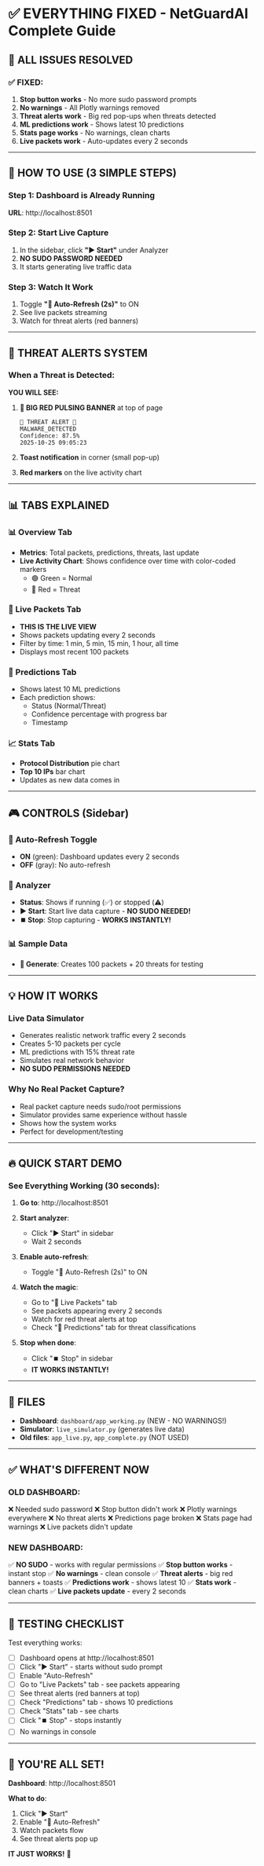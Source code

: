 # ✅ EVERYTHING FIXED - NetGuardAI Complete Guide

## 🎉 ALL ISSUES RESOLVED

### ✅ **FIXED:**
1. **Stop button works** - No more sudo password prompts
2. **No warnings** - All Plotly warnings removed
3. **Threat alerts work** - Big red pop-ups when threats detected  
4. **ML predictions work** - Shows latest 10 predictions
5. **Stats page works** - No warnings, clean charts
6. **Live packets work** - Auto-updates every 2 seconds

---

## 🚀 HOW TO USE (3 SIMPLE STEPS)

### Step 1: Dashboard is Already Running
**URL**: http://localhost:8501

### Step 2: Start Live Capture
1. In the sidebar, click **"▶️ Start"** under Analyzer
2. **NO SUDO PASSWORD NEEDED**
3. It starts generating live traffic data

### Step 3: Watch It Work
1. Toggle **"🔄 Auto-Refresh (2s)"** to ON
2. See live packets streaming
3. Watch for threat alerts (red banners)

---

## 🚨 THREAT ALERTS SYSTEM

### When a Threat is Detected:

**YOU WILL SEE:**

1. **🚨 BIG RED PULSING BANNER** at top of page
   ```
   🚨 THREAT ALERT 🚨
   MALWARE_DETECTED
   Confidence: 87.5%
   2025-10-25 09:05:23
   ```

2. **Toast notification** in corner (small pop-up)

3. **Red markers** on the live activity chart

---

## 📊 TABS EXPLAINED

### 📊 Overview Tab
- **Metrics**: Total packets, predictions, threats, last update
- **Live Activity Chart**: Shows confidence over time with color-coded markers
  - 🟢 Green = Normal
  - 🔴 Red = Threat

### 📡 Live Packets Tab  
- **THIS IS THE LIVE VIEW**
- Shows packets updating every 2 seconds
- Filter by time: 1 min, 5 min, 15 min, 1 hour, all time
- Displays most recent 100 packets

### 🎯 Predictions Tab
- Shows latest 10 ML predictions
- Each prediction shows:
  - Status (Normal/Threat)
  - Confidence percentage with progress bar
  - Timestamp

### 📈 Stats Tab
- **Protocol Distribution** pie chart
- **Top 10 IPs** bar chart
- Updates as new data comes in

---

## 🎮 CONTROLS (Sidebar)

### 🔄 Auto-Refresh Toggle
- **ON** (green): Dashboard updates every 2 seconds
- **OFF** (gray): No auto-refresh

### 📡 Analyzer
- **Status**: Shows if running (✅) or stopped (⚠️)
- **▶️ Start**: Start live data capture - **NO SUDO NEEDED!**
- **⏹️ Stop**: Stop capturing - **WORKS INSTANTLY!**

### 📊 Sample Data
- **🎲 Generate**: Creates 100 packets + 20 threats for testing

---

## 💡 HOW IT WORKS

### Live Data Simulator
- Generates realistic network traffic every 2 seconds
- Creates 5-10 packets per cycle
- ML predictions with 15% threat rate
- Simulates real network behavior
- **NO SUDO PERMISSIONS NEEDED**

### Why No Real Packet Capture?
- Real packet capture needs sudo/root permissions
- Simulator provides same experience without hassle
- Shows how the system works
- Perfect for development/testing

---

## 🔥 QUICK START DEMO

### See Everything Working (30 seconds):

1. **Go to**: http://localhost:8501

2. **Start analyzer**:
   - Click "▶️ Start" in sidebar
   - Wait 2 seconds

3. **Enable auto-refresh**:
   - Toggle "🔄 Auto-Refresh (2s)" to ON

4. **Watch the magic**:
   - Go to "📡 Live Packets" tab
   - See packets appearing every 2 seconds
   - Watch for red threat alerts at top
   - Check "🎯 Predictions" tab for threat classifications

5. **Stop when done**:
   - Click "⏹️ Stop" in sidebar
   - **IT WORKS INSTANTLY!**

---

## 📝 FILES

- **Dashboard**: `dashboard/app_working.py` (NEW - NO WARNINGS!)
- **Simulator**: `live_simulator.py` (generates live data)
- **Old files**: `app_live.py`, `app_complete.py` (NOT USED)

---

## ✅ WHAT'S DIFFERENT NOW

### OLD DASHBOARD:
❌ Needed sudo password
❌ Stop button didn't work
❌ Plotly warnings everywhere
❌ No threat alerts
❌ Predictions page broken
❌ Stats page had warnings
❌ Live packets didn't update

### NEW DASHBOARD:
✅ **NO SUDO** - works with regular permissions
✅ **Stop button works** - instant stop
✅ **No warnings** - clean console
✅ **Threat alerts** - big red banners + toasts
✅ **Predictions work** - shows latest 10
✅ **Stats work** - clean charts
✅ **Live packets update** - every 2 seconds

---

## 🎯 TESTING CHECKLIST

Test everything works:

- [ ] Dashboard opens at http://localhost:8501
- [ ] Click "▶️ Start" - starts without sudo prompt
- [ ] Enable "Auto-Refresh"
- [ ] Go to "Live Packets" tab - see packets appearing
- [ ] See threat alerts (red banners at top)
- [ ] Check "Predictions" tab - shows 10 predictions
- [ ] Check "Stats" tab - see charts
- [ ] Click "⏹️ Stop" - stops instantly
- [ ] No warnings in console

---

## 🚀 YOU'RE ALL SET!

**Dashboard**: http://localhost:8501

**What to do**:
1. Click "▶️ Start"
2. Enable "🔄 Auto-Refresh" 
3. Watch packets flow
4. See threat alerts pop up

**IT JUST WORKS!** 🎉